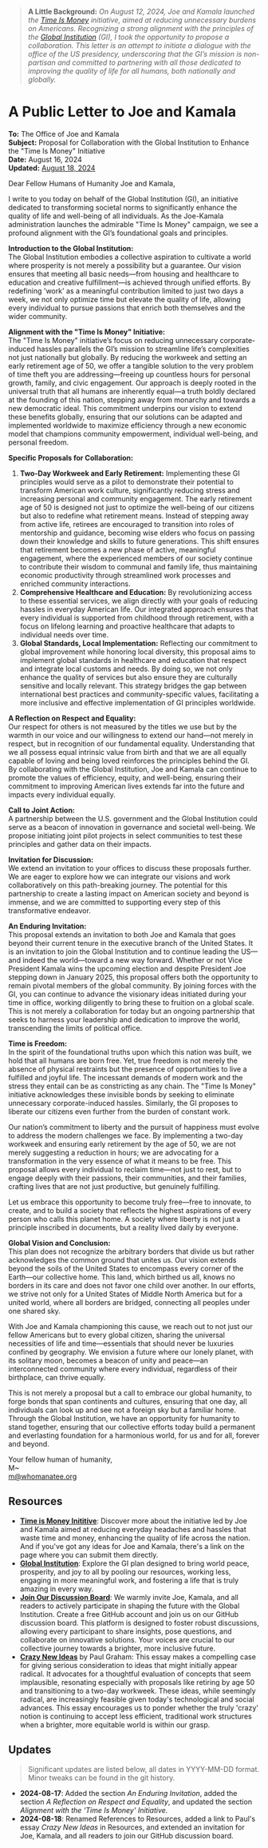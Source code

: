 > **A Little Background:** *On August 12, 2024, Joe and Kamala launched the [Time Is Money](https://www.whitehouse.gov/briefing-room/statements-releases/2024/08/12/fact-sheet-biden-harris-administration-launches-new-effort-to-crack-down-on-everyday-headaches-and-hassles-that-waste-americans-time-and-money/) initiative, aimed at reducing unnecessary burdens on Americans. Recognizing a strong alignment with the principles of the [Global Institution](https://whomanatee.org) (GI), I took the opportunity to propose a collaboration. This letter is an attempt to initiate a dialogue with the office of the US presidency, underscoring that the GI’s mission is non-partisan and committed to partnering with all those dedicated to improving the quality of life for all humans, both nationally and globally.*

# A Public Letter to Joe and Kamala

**To:** The Office of Joe and Kamala  
**Subject:** Proposal for Collaboration with the Global Institution to Enhance the "Time Is Money" Initiative  
**Date:** August 16, 2024  
**Updated:** [August 18, 2024](#updates)

Dear Fellow Humans of Humanity Joe and Kamala,

I write to you today on behalf of the Global Institution (GI), an initiative dedicated to transforming societal norms to significantly enhance the quality of life and well-being of all individuals. As the Joe-Kamala administration launches the admirable "Time Is Money" campaign, we see a profound alignment with the GI’s foundational goals and principles.

**Introduction to the Global Institution:**  
The Global Institution embodies a collective aspiration to cultivate a world where prosperity is not merely a possibility but a guarantee. Our vision ensures that meeting all basic needs—from housing and healthcare to education and creative fulfillment—is achieved through unified efforts. By redefining 'work' as a meaningful contribution limited to just two days a week, we not only optimize time but elevate the quality of life, allowing every individual to pursue passions that enrich both themselves and the wider community.

**Alignment with the "Time Is Money" Initiative:**  
The "Time Is Money" initiative’s focus on reducing unnecessary corporate-induced hassles parallels the GI’s mission to streamline life’s complexities not just nationally but globally. By reducing the workweek and setting an early retirement age of 50, we offer a tangible solution to the very problem of time theft you are addressing—freeing up countless hours for personal growth, family, and civic engagement. Our approach is deeply rooted in the universal truth that all humans are inherently equal—a truth boldly declared at the founding of this nation, stepping away from monarchy and towards a new democratic ideal. This commitment underpins our vision to extend these benefits globally, ensuring that our solutions can be adapted and implemented worldwide to maximize efficiency through a new economic model that champions community empowerment, individual well-being, and personal freedom.

**Specific Proposals for Collaboration:**  
1. **Two-Day Workweek and Early Retirement:** Implementing these GI principles would serve as a pilot to demonstrate their potential to transform American work culture, significantly reducing stress and increasing personal and community engagement. The early retirement age of 50 is designed not just to optimize the well-being of our citizens but also to redefine what retirement means. Instead of stepping away from active life, retirees are encouraged to transition into roles of mentorship and guidance, becoming wise elders who focus on passing down their knowledge and skills to future generations. This shift ensures that retirement becomes a new phase of active, meaningful engagement, where the experienced members of our society continue to contribute their wisdom to communal and family life, thus maintaining economic productivity through streamlined work processes and enriched community interactions.
2. **Comprehensive Healthcare and Education:** By revolutionizing access to these essential services, we align directly with your goals of reducing hassles in everyday American life. Our integrated approach ensures that every individual is supported from childhood through retirement, with a focus on lifelong learning and proactive healthcare that adapts to individual needs over time.
3. **Global Standards, Local Implementation:** Reflecting our commitment to global improvement while honoring local diversity, this proposal aims to implement global standards in healthcare and education that respect and integrate local customs and needs. By doing so, we not only enhance the quality of services but also ensure they are culturally sensitive and locally relevant. This strategy bridges the gap between international best practices and community-specific values, facilitating a more inclusive and effective implementation of GI principles worldwide.

**A Reflection on Respect and Equality:**  
Our respect for others is not measured by the titles we use but by the warmth in our voice and our willingness to extend our hand—not merely in respect, but in recognition of our fundamental equality. Understanding that we all possess equal intrinsic value from birth and that we are all equally capable of loving and being loved reinforces the principles behind the GI. By collaborating with the Global Institution, Joe and Kamala can continue to promote the values of efficiency, equity, and well-being, ensuring their commitment to improving American lives extends far into the future and impacts every individual equally.

**Call to Joint Action:**  
A partnership between the U.S. government and the Global Institution could serve as a beacon of innovation in governance and societal well-being. We propose initiating joint pilot projects in select communities to test these principles and gather data on their impacts.

**Invitation for Discussion:**  
We extend an invitation to your offices to discuss these proposals further. We are eager to explore how we can integrate our visions and work collaboratively on this path-breaking journey. The potential for this partnership to create a lasting impact on American society and beyond is immense, and we are committed to supporting every step of this transformative endeavor.

**An Enduring Invitation:**  
This proposal extends an invitation to both Joe and Kamala that goes beyond their current tenure in the executive branch of the United States. It is an invitation to join the Global Institution and to continue leading the US—and indeed the world—toward a new way forward. Whether or not Vice President Kamala wins the upcoming election and despite President Joe stepping down in January 2025, this proposal offers both the opportunity to remain pivotal members of the global community. By joining forces with the GI, you can continue to advance the visionary ideas initiated during your time in office, working diligently to bring these to fruition on a global scale. This is not merely a collaboration for today but an ongoing partnership that seeks to harness your leadership and dedication to improve the world, transcending the limits of political office.

**Time is Freedom:**  
In the spirit of the foundational truths upon which this nation was built, we hold that all humans are born free. Yet, true freedom is not merely the absence of physical restraints but the presence of opportunities to live a fulfilled and joyful life. The incessant demands of modern work and the stress they entail can be as constricting as any chain. The "Time Is Money" initiative acknowledges these invisible bonds by seeking to eliminate unnecessary corporate-induced hassles. Similarly, the GI proposes to liberate our citizens even further from the burden of constant work.

Our nation’s commitment to liberty and the pursuit of happiness must evolve to address the modern challenges we face. By implementing a two-day workweek and ensuring early retirement by the age of 50, we are not merely suggesting a reduction in hours; we are advocating for a transformation in the very essence of what it means to be free. This proposal allows every individual to reclaim time—not just to rest, but to engage deeply with their passions, their communities, and their families, crafting lives that are not just productive, but genuinely fulfilling.

Let us embrace this opportunity to become truly free—free to innovate, to create, and to build a society that reflects the highest aspirations of every person who calls this planet home. A society where liberty is not just a principle inscribed in documents, but a reality lived daily by everyone.

**Global Vision and Conclusion:**  
This plan does not recognize the arbitrary borders that divide us but rather acknowledges the common ground that unites us. Our vision extends beyond the soils of the United States to encompass every corner of the Earth—our collective home. This land, which birthed us all, knows no borders in its care and does not favor one child over another. In our efforts, we strive not only for a United States of Middle North America but for a united world, where all borders are bridged, connecting all peoples under one shared sky.

With Joe and Kamala championing this cause, we reach out to not just our fellow Americans but to every global citizen, sharing the universal necessities of life and time—essentials that should never be luxuries confined by geography. We envision a future where our lonely planet, with its solitary moon, becomes a beacon of unity and peace—an interconnected community where every individual, regardless of their birthplace, can thrive equally.

This is not merely a proposal but a call to embrace our global humanity, to forge bonds that span continents and cultures, ensuring that one day, all individuals can look up and see not a foreign sky but a familiar home. Through the Global Institution, we have an opportunity for humanity to stand together, ensuring that our collective efforts today build a permanent and everlasting foundation for a harmonious world, for us and for all, forever and beyond.

Your fellow human of humanity,  
M~  
m@whomanatee.org


## Resources
- [**Time is Money Inititive**](https://www.whitehouse.gov/briefing-room/statements-releases/2024/08/12/fact-sheet-biden-harris-administration-launches-new-effort-to-crack-down-on-everyday-headaches-and-hassles-that-waste-americans-time-and-money/): Discover more about the initiative led by Joe and Kamala aimed at reducing everyday headaches and hassles that waste time and money, enhancing the quality of life across the nation. And if you've got any ideas for Joe and Kamala, there's a link on the page where you can submit them directly.
- [**Global Institution**](https://whomanatee.org): Explore the GI plan designed to bring world peace, prosperity, and joy to all by pooling our resources, working less, engaging in more meaningful work, and fostering a life that is truly amazing in every way.
- **[Join Our Discussion Board](https://github.com/whomanatee/plan/discussions)**: We warmly invite Joe, Kamala, and all readers to actively participate in shaping the future with the Global Institution. Create a free GitHub account and join us on our GitHub discussion board. This platform is designed to foster robust discussions, allowing every participant to share insights, pose questions, and collaborate on innovative solutions. Your voices are crucial to our collective journey towards a brighter, more inclusive future.
- [**Crazy New Ideas**](https://paulgraham.com/newideas.html) by Paul Graham: This essay makes a compelling case for giving serious consideration to ideas that might initially appear radical. It advocates for a thoughtful evaluation of concepts that seem implausible, resonating especially with proposals like retiring by age 50 and transitioning to a two-day workweek. These ideas, while seemingly radical, are increasingly feasible given today's technological and social advances. This essay encourages us to ponder whether the truly 'crazy' notion is continuing to accept less efficient, traditional work structures when a brighter, more equitable world is within our grasp.

## Updates
> Significant updates are listed below, all dates in YYYY-MM-DD format. Minor tweaks can be found in the git history.
- **2024-08-17**: Added the section *An Enduring Invitation*, added the section *A Reflection on Respect and Equality*, and updated the section *Alignment with the 'Time Is Money' Initiative.*
- **2024-08-18**: Renamed References to Resources, added a link to Paul's essay *Crazy New Ideas* in Resources, and extended an invitation for Joe, Kamala, and all readers to join our GitHub discussion board.
